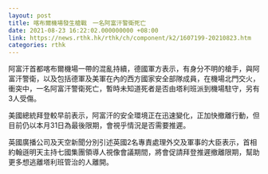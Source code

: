 ```yaml
---
layout: post
title: 喀布爾機場發生槍戰　一名阿富汗警衛死亡
date: 2021-08-23 16:22:02.000000000 +08:00
link: https://news.rthk.hk/rthk/ch/component/k2/1607199-20210823.htm
categories: rthk
---
```


阿富汗首都喀布爾機場一帶的混亂持續，德國軍方表示，有身分不明的槍手，與阿富汗警衛，以及包括德軍及美軍在內的西方國家安全部隊成員，在機場北門交火，衝突中，一名阿富汗警衛死亡，暫時未知道死者是否由塔利班派到機場駐守，另有3人受傷。

美國總統拜登較早前表示，阿富汗的安全環境正在迅速變化，正加快撤離行動，但目前仍以本月31日為最後限期，會視乎情況是否需要推遲。

英國廣播公司及天空新聞分別引述英國2名專責處理外交及軍事的大臣表示，首相約翰遜明天主持七國集團領導人視像會議期間，將會促請拜登推遲撤離限期，幫助更多想逃離塔利班管治的人離開。
